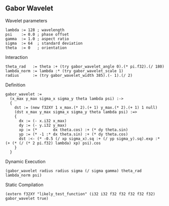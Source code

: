 Gabor Wavelet
-------------
Wavelet parameters

    lambda := 128 ; wavelength
    psi    := 0.0 ; phase offset
    gamma  := 1.0 ; aspect ratio
    sigma  := 64  ; standard deviation
    theta  := 0   ; orientation

Interaction

    theta_rad   := theta :+ (try gabor_wavelet_angle 0).(* pi.f32).(/ 180)
    lambda_norm := lambda :* (try gabor_wavelet_scale 1)
    radius      := (try gabor_wavelet_width 385).(- 1).(/ 2)

Definition

    gabor_wavelet :=
      (x_max y_max sigma_x sigma_y theta lambda psi) :->
      {
        dst := (new f32XY 1 x_max.(* 2).(+ 1) y_max.(* 2).(+ 1) 1 null)
        (dst x_max y_max sigma_x sigma_y theta lambda psi) :=>
        {
          dx := (- x.i32 x_max)
          dy := (- y.i32 y_max)
          xp := (*       dx theta.cos) :+ (* dy theta.sin)
          yp := (* -1 :* dx theta.sin) :+ (* dy theta.cos)
          dst :<- (* -0.5 (/ xp sigma_x).sq :+ (/ yp sigma_y).sq).exp :* (+ (* (/ (* 2 pi.f32) lambda) xp) psi).cos
        }
      }

Dynamic Execution

    (gabor_wavelet radius radius sigma (/ sigma gamma) theta_rad lambda_norm psi)

Static Compilation

    (extern f32XY "likely_test_function" (i32 i32 f32 f32 f32 f32 f32) gabor_wavelet true)
